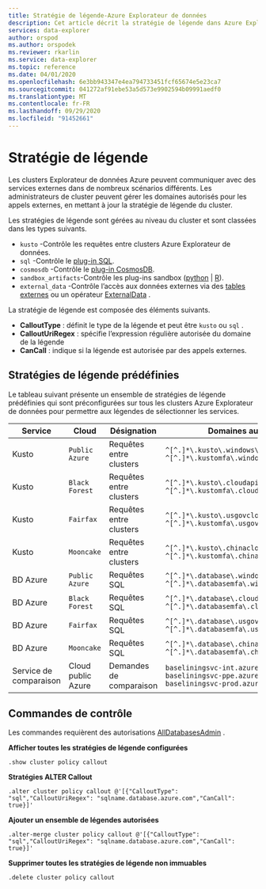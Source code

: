 ```yaml
---
title: Stratégie de légende-Azure Explorateur de données
description: Cet article décrit la stratégie de légende dans Azure Explorateur de données.
services: data-explorer
author: orspod
ms.author: orspodek
ms.reviewer: rkarlin
ms.service: data-explorer
ms.topic: reference
ms.date: 04/01/2020
ms.openlocfilehash: 6e3bb943347e4ea794733451fcf65674e5e23ca7
ms.sourcegitcommit: 041272af91ebe53a5d573e9902594b09991aedf0
ms.translationtype: MT
ms.contentlocale: fr-FR
ms.lasthandoff: 09/29/2020
ms.locfileid: "91452661"
---
```

# <a name="callout-policy"></a>Stratégie de légende

Les clusters Explorateur de données Azure peuvent communiquer avec des services externes dans de nombreux scénarios différents.
Les administrateurs de cluster peuvent gérer les domaines autorisés pour les appels externes, en mettant à jour la stratégie de légende du cluster.

Les stratégies de légende sont gérées au niveau du cluster et sont classées dans les types suivants.
* `kusto` -Contrôle les requêtes entre clusters Azure Explorateur de données.
* `sql` -Contrôle le [plug-in SQL](../query/sqlrequestplugin.md).
* `cosmosdb` -Contrôle le [plug-in CosmosDB](../query/cosmosdb-plugin.md).
* `sandbox_artifacts`-Contrôle les plug-ins sandbox ([python](../query/pythonplugin.md)  |  [R](../query/rplugin.md)).
* `external_data` -Contrôle l’accès aux données externes via des [tables externes](../query/schema-entities/externaltables.md) ou un opérateur [ExternalData](../query/externaldata-operator.md) .

La stratégie de légende est composée des éléments suivants.

* **CalloutType** : définit le type de la légende et peut être `kusto` ou `sql` .
* **CalloutUriRegex** : spécifie l’expression régulière autorisée du domaine de la légende
* **CanCall** : indique si la légende est autorisée par des appels externes.

## <a name="predefined-callout-policies"></a>Stratégies de légende prédéfinies

Le tableau suivant présente un ensemble de stratégies de légende prédéfinies qui sont préconfigurées sur tous les clusters Azure Explorateur de données pour permettre aux légendes de sélectionner les services.

|Service      |Cloud        |Désignation  |Domaines autorisés |
|-------------|-------------|-------------|-------------|
|Kusto |`Public Azure` |Requêtes entre clusters |`^[^.]*\.kusto\.windows\.net$` <br> `^[^.]*\.kustomfa\.windows\.net$` |
|Kusto |`Black Forest` |Requêtes entre clusters |`^[^.]*\.kusto\.cloudapi\.de$` <br> `^[^.]*\.kustomfa\.cloudapi\.de$` |
|Kusto |`Fairfax` |Requêtes entre clusters |`^[^.]*\.kusto\.usgovcloudapi\.net$` <br> `^[^.]*\.kustomfa\.usgovcloudapi\.net$` |
|Kusto |`Mooncake` |Requêtes entre clusters |`^[^.]*\.kusto\.chinacloudapi\.cn$` <br> `^[^.]*\.kustomfa\.chinacloudapi\.cn$` |
|BD Azure |`Public Azure` |Requêtes SQL |`^[^.]*\.database\.windows\.net$` <br> `^[^.]*\.databasemfa\.windows\.net$` |
|BD Azure |`Black Forest` |Requêtes SQL |`^[^.]*\.database\.cloudapi\.de$` <br> `^[^.]*\.databasemfa\.cloudapi\.de$` |
|BD Azure |`Fairfax` |Requêtes SQL |`^[^.]*\.database\.usgovcloudapi\.net$` <br> `^[^.]*\.databasemfa\.usgovcloudapi\.net$` |
|BD Azure |`Mooncake` |Requêtes SQL |`^[^.]*\.database\.chinacloudapi\.cn$` <br> `^[^.]*\.databasemfa\.chinacloudapi\.cn$` |
|Service de comparaison |Cloud public Azure |Demandes de comparaison |`baseliningsvc-int.azurewebsites.net` <br> `baseliningsvc-ppe.azurewebsites.net` <br> `baseliningsvc-prod.azurewebsites.net` |

## <a name="control-commands"></a>Commandes de contrôle

Les commandes requièrent des autorisations [AllDatabasesAdmin](access-control/role-based-authorization.md) .

**Afficher toutes les stratégies de légende configurées**

```kusto
.show cluster policy callout
```

**Stratégies ALTER Callout**

```kusto
.alter cluster policy callout @'[{"CalloutType": "sql","CalloutUriRegex": "sqlname.database.azure.com","CanCall": true}]'
```

**Ajouter un ensemble de légendes autorisées**

```kusto
.alter-merge cluster policy callout @'[{"CalloutType": "sql","CalloutUriRegex": "sqlname.database.azure.com","CanCall": true}]'
```

**Supprimer toutes les stratégies de légende non immuables**

```kusto
.delete cluster policy callout
```
